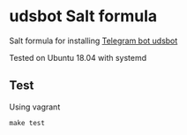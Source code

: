 # udsbot Salt formula

Salt formula for installing [Telegram bot udsbot](https://github.com/pymivn/udsbot)

Tested on Ubuntu 18.04 with systemd


## Test

Using vagrant

```
make test
```

